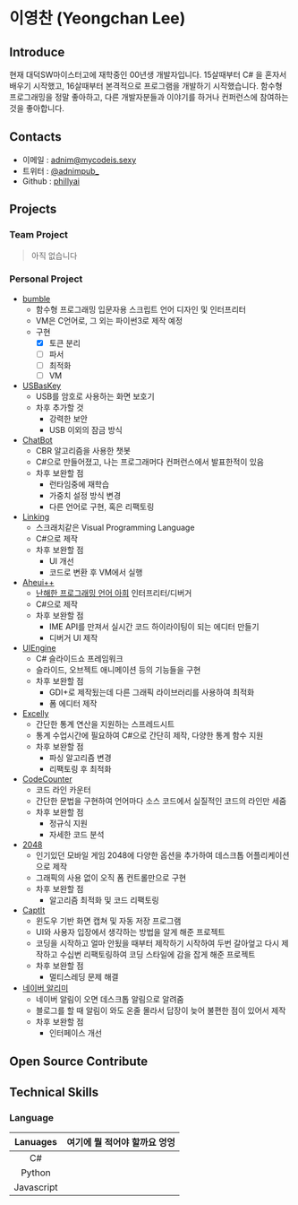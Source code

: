 # 이영찬 (Yeongchan Lee)

## Introduce

현재 대덕SW마이스터고에 재학중인 00년생 개발자입니다. 15살때부터 C# 을 혼자서 배우기 시작했고, 16살때부터 본격적으로 프로그램을 개발하기 시작했습니다. 함수형 프로그래밍을 정말 좋아하고, 다른 개발자분들과 이야기를 하거나 컨퍼런스에 참여하는 것을 좋아합니다.

## Contacts

- 이메일 : [adnim@mycodeis.sexy](mailto:adnim@mycodeis.sexy)
- 트위터 : [@adnimpub_](https://twitter.com/adnimpub_)
- Github : [phillyai](https://github.com/phillyai)

## Projects

### Team Project

> 아직 없습니다

### Personal Project

- [bumble](https://github.com/phillyai/bumble)
  - 함수형 프로그래밍 입문자용 스크립트 언어 디자인 및 인터프리터
  - VM은 C언어로, 그 외는 파이썬3로 제작 예정
  - 구현
    - [x] 토큰 분리
    - [ ] 파서
    - [ ] 최적화
    - [ ] VM
- [USBasKey](https://github.com/phillyai/USBasKey)
  - USB를 암호로 사용하는 화면 보호기
  - 차후 추가할 것
    - 강력한 보안
    - USB 이외의 잠금 방식
- [ChatBot](https://github.com/phillyai/ChatBot)
  - CBR 알고리즘을 사용한 챗봇
  - C#으로 만들어졌고, 나는 프로그래머다 컨퍼런스에서 발표한적이 있음
  - 차후 보완할 점
    - 런타임중에 재학습
    - 가중치 설정 방식 변경
    - 다른 언어로 구현, 혹은 리팩토링
- [Linking](https://github.com/phillyai/Linking-VPL)
  - 스크래치같은 Visual Programming Language
  - C#으로 제작
  - 차후 보완할 점
    - UI 개선
    - 코드로 변환 후 VM에서 실행
- [Aheui++](https://github.com/phillyai/Aheuiplusplus)
  - [난해한 프로그래밍 언어 아희](https://aheui.github.io/introduction.ko) 인터프리터/디버거
  - C#으로 제작
  - 차후 보완할 점
    - IME API를 만져서 실시간 코드 하이라이팅이 되는 에디터 만들기
    - 디버거 UI 제작
- [UIEngine](https://github.com/phillyai/UIEngine)
  - C# 슬라이드쇼 프레임워크
  - 슬라이드, 오브젝트 애니메이션 등의 기능들을 구현
  - 차후 보완할 점
    - GDI+로 제작됬는데 다른 그래픽 라이브러리를 사용하여 최적화
    - 폼 에디터 제작
- [Excelly](https://github.com/phillyai/Excelly)
  - 간단한 통계 연산을 지원하는 스프레드시트
  - 통계 수업시간에 필요하여 C#으로 간단히 제작, 다양한 통계 함수 지원
  - 차후 보완할 점
    - 파싱 알고리즘 변경
    - 리팩토링 후 최적화
- [CodeCounter](https://github.com/phillyai/CodeCounter)
  - 코드 라인 카운터
  - 간단한 문법을 구현하여 언어마다 소스 코드에서 실질적인 코드의 라인만 세줌
  - 차후 보완할 점
    - 정규식 지원
    - 자세한 코드 분석
- [2048](https://github.com/phillyai/2048)
  - 인기있던 모바일 게임 2048에 다양한 옵션을 추가하여 데스크톱 어플리케이션으로 제작
  - 그래픽의 사용 없이 오직 폼 컨트롤만으로 구현
  - 차후 보완할 점
    - 알고리즘 최적화 및 코드 리팩토링
- [CaptIt](https://github.com/phillyai/CaptIt_Renewer)
  - 윈도우 기반 화면 캡쳐 및 자동 저장 프로그램
  - UI와 사용자 입장에서 생각하는 방법을 알게 해준 프로젝트
  - 코딩을 시작하고 얼마 안됬을 때부터 제작하기 시작하여 두번 갈아엎고 다시 제작하고 수십번 리팩토링하여 코딩 스타일에 감을 잡게 해준 프로젝트
  - 차후 보완할 점
    - 멀티스레딩 문제 해결
- [네이버 알리미](https://github.com/phillyai/NaverAlarm)
  - 네이버 알림이 오면 데스크톱 알림으로 알려줌
  - 블로그를 할 때 알림이 와도 온줄 몰라서 답장이 늦어 불편한 점이 있어서 제작
  - 차후 보완할 점
    - 인터페이스 개선

## Open Source Contribute

## Technical Skills

### Language

|  Lanuages  | 여기에 뭘 적어야 할까요 엉엉 |
| :--------: | :--------------: |
|     C#     |                  |
|   Python   |                  |
| Javascript |                  |